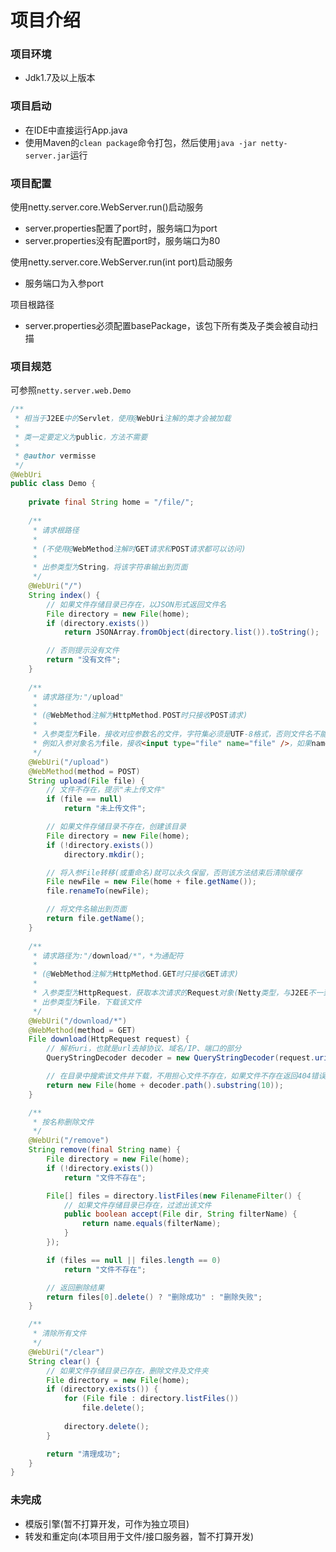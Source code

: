 # 项目介绍 #

### 项目环境 ###
* Jdk1.7及以上版本

### 项目启动 ###
* 在IDE中直接运行App.java
* 使用Maven的`clean package`命令打包，然后使用`java -jar netty-server.jar`运行

### 项目配置 ###
使用netty.server.core.WebServer.run()启动服务
* server.properties配置了port时，服务端口为port
* server.properties没有配置port时，服务端口为80

使用netty.server.core.WebServer.run(int port)启动服务
* 服务端口为入参port

项目根路径
* server.properties必须配置basePackage，该包下所有类及子类会被自动扫描

### 项目规范 ###
可参照`netty.server.web.Demo`
```java
/**
 * 相当于J2EE中的Servlet，使用@WebUri注解的类才会被加载
 * 
 * 类一定要定义为public，方法不需要
 * 
 * @author vermisse
 */
@WebUri
public class Demo {
	
	private final String home = "/file/";
	
	/**
	 * 请求根路径
	 * 
	 * (不使用@WebMethod注解时GET请求和POST请求都可以访问)
	 * 
	 * 出参类型为String，将该字符串输出到页面
	 */
	@WebUri("/")
	String index() {
		// 如果文件存储目录已存在，以JSON形式返回文件名
		File directory = new File(home);
		if (directory.exists())
			return JSONArray.fromObject(directory.list()).toString();

		// 否则提示没有文件
		return "没有文件";
	}
	
	/**
	 * 请求路径为:"/upload"
	 * 
	 * (@WebMethod注解为HttpMethod.POST时只接收POST请求)
	 * 
	 * 入参类型为File，接收对应参数名的文件，字符集必须是UTF-8格式，否则文件名不能为中文
	 * 例如入参对象名为file，接收<input type="file" name="file" />，如果name为file的文件有多个，则接收第一个
	 */
	@WebUri("/upload")
	@WebMethod(method = POST)
	String upload(File file) {
		// 文件不存在，提示"未上传文件"
		if (file == null)
			return "未上传文件";

		// 如果文件存储目录不存在，创建该目录
		File directory = new File(home);
		if (!directory.exists())
			directory.mkdir();

		// 将入参File转移(或重命名)就可以永久保留，否则该方法结束后清除缓存
		File newFile = new File(home + file.getName());
		file.renameTo(newFile);

		// 将文件名输出到页面
		return file.getName();
	}
	
	/**
	 * 请求路径为:"/download/*"，*为通配符
	 * 
	 * (@WebMethod注解为HttpMethod.GET时只接收GET请求)
	 * 
	 * 入参类型为HttpRequest，获取本次请求的Request对象(Netty类型，与J2EE不一致)
	 * 出参类型为File，下载该文件
	 */
	@WebUri("/download/*")
	@WebMethod(method = GET)
	File download(HttpRequest request) {
		// 解析uri，也就是url去掉协议、域名/IP、端口的部分
		QueryStringDecoder decoder = new QueryStringDecoder(request.uri());

		// 在目录中搜索该文件并下载，不用担心文件不存在，如果文件不存在返回404错误
		return new File(home + decoder.path().substring(10));
	}

	/**
	 * 按名称删除文件
	 */
	@WebUri("/remove")
	String remove(final String name) {
		File directory = new File(home);
		if (!directory.exists())
			return "文件不存在";

		File[] files = directory.listFiles(new FilenameFilter() {
			// 如果文件存储目录已存在，过滤出该文件
			public boolean accept(File dir, String filterName) {
				return name.equals(filterName);
			}
		});

		if (files == null || files.length == 0)
			return "文件不存在";

		// 返回删除结果
		return files[0].delete() ? "删除成功" : "删除失败";
	}

	/**
	 * 清除所有文件
	 */
	@WebUri("/clear")
	String clear() {
		// 如果文件存储目录已存在，删除文件及文件夹
		File directory = new File(home);
		if (directory.exists()) {
			for (File file : directory.listFiles())
				file.delete();
			
			directory.delete();
		}

		return "清理成功";
	}
}
```

### 未完成 ###
* 模版引擎(暂不打算开发，可作为独立项目)
* 转发和重定向(本项目用于文件/接口服务器，暂不打算开发)